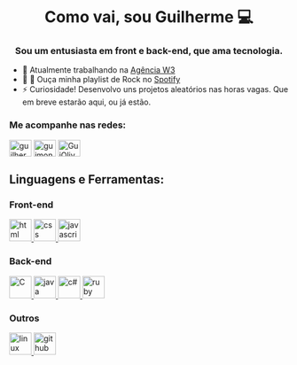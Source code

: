 <h1 align="center">Como vai, sou Guilherme 💻</h1>
<h3 align="center">Sou um entusiasta em front e back-end, que ama tecnologia.</h3>

- 💼 Atualmente trabalhando na [Agência W3](https://www.agenciaw3.digital/)
- 🤘 🎵 Ouça minha playlist de Rock no [Spotify](https://open.spotify.com/playlist/1idqs3aJhTPP8HoP90HJte)
- ⚡ Curiosidade! Desenvolvo uns projetos aleatórios nas horas vagas. Que em breve estarão aqui, ou já estão.

<h3 align="left">Me acompanhe nas redes:</h3>
<p align="left">
<a href="https://www.linkedin.com/in/guilherme-moncao" target="blank"><img align="center"
src="https://cdn.icon-icons.com/icons2/555/PNG/512/linkedin_icon-icons.com_53609.png" alt="guilherme-moncao" height="30" width="40" /></a>
<a href="https://www.instagram.com/guimoncao27" target="blank"><img align="center"
src="https://upload.wikimedia.org/wikipedia/commons/9/96/Instagram.svg" alt="guimoncao27" height="30" width="40" /></a>
<a href="https://t.me/GuiOliver" target="blank"><img align="center"
src="https://upload.wikimedia.org/wikipedia/commons/8/82/Telegram_logo.svg" alt="GuiOliver" height="30" width="40" /></a>
</p>

<h2 align="left">Linguagens e Ferramentas:</h2>
<h3 align="left">Front-end</h3>

<a href="https://www.w3schools.com/html/" target="_blank"> <img src="https://cdn.icon-icons.com/icons2/2107/PNG/512/file_type_html_icon_130541.png" alt="html" width="40" height="40"/> </a> 
<a href="https://www.w3schools.com/css/" target="_blank"> <img src="https://cdn.icon-icons.com/icons2/2107/PNG/512/file_type_css_icon_130661.png" alt="css" width="40" height="40"/> </a> 
<a href="https://www.w3schools.com/js/" target="_blank"> <img src="https://cdn.icon-icons.com/icons2/2108/PNG/512/javascript_icon_130900.png" alt="javascript" width="40" height="40"/> </a> 

<h3 align="left">Back-end</h3>

<a href="https://docs.microsoft.com/pt-br/cpp/c-language/?view=msvc-160" target="_blank"> <img src="https://cdn.icon-icons.com/icons2/2415/PNG/512/c_plain_logo_icon_146610.png" alt="C" width="40" height="40"/> </a> 
<a href="https://docs.oracle.com/en/java/javase/15/" target="_blank"> <img src="https://www.svgrepo.com/show/184143/java.svg" alt="java" width="40" height="40"/> </a> 
<a href="https://docs.microsoft.com/pt-br/dotnet/csharp/" target="_blank"> <img src="https://cdn.icon-icons.com/icons2/2415/PNG/512/csharp_original_logo_icon_146578.png" alt="c#" width="40" height="40"/> </a>
<a href="https://www.ruby-lang.org/pt/" target="_blank"> <img src="https://cdn.icon-icons.com/icons2/2107/PNG/512/file_type_ruby_icon_130186.png" alt="ruby" width="40" height="40"/> </a>

<h3 align="left">Outros</h3>

<a href="https://www.linux.org/" target="_blank"> <img src="https://cdn.icon-icons.com/icons2/46/PNG/128/linux_penguin_animal_9362.png" alt="linux" width="40" height="40"/> </a> 
<a href="https://github.com/" target="_blank"> <img src="https://cdn.icon-icons.com/icons2/936/PNG/512/github-logo_icon-icons.com_73546.png" alt="github" width="40" height="40"/> </a> 

</p>

